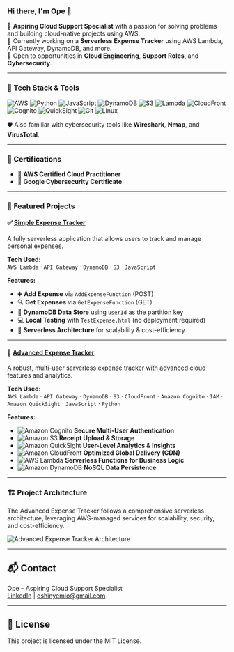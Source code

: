 ### Hi there, I'm Ope 👋

🌱 **Aspiring Cloud Support Specialist** with a passion for solving problems and building cloud-native projects using AWS.  
🔧 Currently working on a **Serverless Expense Tracker** using AWS Lambda, API Gateway, DynamoDB, and more.  
🚀 Open to opportunities in **Cloud Engineering**, **Support Roles**, and **Cybersecurity**.

---

### 🧰 Tech Stack & Tools
![AWS](https://img.shields.io/badge/AWS-%23FF9900.svg?style=for-the-badge&logo=amazon-aws&logoColor=white)
![Python](https://img.shields.io/badge/Python-3776AB?style=for-the-badge&logo=python&logoColor=white)
![JavaScript](https://img.shields.io/badge/JavaScript-F7DF1E?style=for-the-badge&logo=javascript&logoColor=black)
![DynamoDB](https://img.shields.io/badge/DynamoDB-4053D6?style=for-the-badge&logo=amazon-dynamodb&logoColor=white)
![S3](https://img.shields.io/badge/S3-%23FF9900.svg?style=for-the-badge&logo=amazon-s3&logoColor=white)
![Lambda](https://img.shields.io/badge/AWS%20Lambda-%23FF9900.svg?style=for-the-badge&logo=aws-lambda&logoColor=white)
![CloudFront](https://img.shields.io/badge/CloudFront-%23FF9900.svg?style=for-the-badge&logo=amazon-cloudfront&logoColor=white)
![Cognito](https://img.shields.io/badge/Amazon%20Cognito-%23FF9900?style=for-the-badge&logo=amazon-cognito&logoColor=white)
![QuickSight](https://img.shields.io/badge/QuickSight-%23007ACC?style=for-the-badge&logo=amazon-quicksight&logoColor=white)
![Git](https://img.shields.io/badge/Git-F05032?style=for-the-badge&logo=git&logoColor=white)
![Linux](https://img.shields.io/badge/Linux-FCC624?style=for-the-badge&logo=linux&logoColor=black)

🛡️ Also familiar with cybersecurity tools like **Wireshark**, **Nmap**, and **VirusTotal**.

---

### 📜 Certifications
- 🏅 **AWS Certified Cloud Practitioner**
- 🔐 **Google Cybersecurity Certificate**

---

### 📌 Featured Projects

#### ✅ [Simple Expense Tracker](https://github.com/oshinyemio/simple-expense-tracker)  
A fully serverless application that allows users to track and manage personal expenses.

**Tech Used:**  
`AWS Lambda` · `API Gateway` · `DynamoDB` · `S3` · `JavaScript`

**Features:**
- ➕ **Add Expense** via `AddExpenseFunction` (POST)  
- 🔍 **Get Expenses** via `GetExpenseFunction` (GET)  
- 📂 **DynamoDB Data Store** using `userId` as the partition key  
- 💻 **Local Testing** with `TestExpense.html` (no deployment required)  
- 🔧 **Serverless Architecture** for scalability & cost-efficiency  

---

#### 💎 [Advanced Expense Tracker](https://github.com/oshinyemio/advanced-expense-tracker)  
A robust, multi-user serverless expense tracker with advanced cloud features and analytics.

**Tech Used:**  
`AWS Lambda` · `API Gateway` · `DynamoDB` · `S3` · `CloudFront` · `Amazon Cognito` · `IAM` · `Amazon QuickSight` · `JavaScript` · `Python`

**Features:**
- ![Amazon Cognito](https://img.shields.io/badge/Amazon%20Cognito-%23FF9900?style=for-the-badge&logo=amazon-cognito&logoColor=white) **Secure Multi-User Authentication**  
- ![Amazon S3](https://img.shields.io/badge/Amazon%20S3-%23FF9900?style=for-the-badge&logo=amazon-s3&logoColor=white) **Receipt Upload & Storage**  
- ![Amazon QuickSight](https://img.shields.io/badge/Amazon%20QuickSight-%23007ACC?style=for-the-badge&logo=amazon-quicksight&logoColor=white) **User-Level Analytics & Insights**  
- ![Amazon CloudFront](https://img.shields.io/badge/Amazon%20CloudFront-%23FF9900?style=for-the-badge&logo=amazon-cloudfront&logoColor=white) **Optimized Global Delivery (CDN)**  
- ![AWS Lambda](https://img.shields.io/badge/AWS%20Lambda-%23FF9900?style=for-the-badge&logo=aws-lambda&logoColor=white) **Serverless Functions for Business Logic**  
- ![Amazon DynamoDB](https://img.shields.io/badge/Amazon%20DynamoDB-%234053D6?style=for-the-badge&logo=amazon-dynamodb&logoColor=white) **NoSQL Data Persistence**  

---

### 🏗️ Project Architecture

The Advanced Expense Tracker follows a comprehensive serverless architecture, leveraging AWS-managed services for scalability, security, and cost-efficiency.

![Advanced Expense Tracker Architecture](assets/advanced-architecture-diagram.png)

---

## 📬 Contact

Ope – Aspiring Cloud Support Specialist  
[LinkedIn](https://linkedin.com/in/oshinyemio) | [oshinyemio@gmail.com](mailto:oshinyemio@gmail.com)

---

## 📜 License

This project is licensed under the MIT License.
